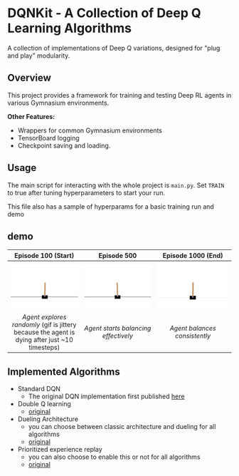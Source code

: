 # **DQNKit** - A Collection of Deep Q Learning Algorithms

A collection of implementations of Deep Q variations, designed for "plug and play" modularity.

## Overview

This project provides a framework for training and testing Deep RL agents in various Gymnasium environments. 

**Other Features:**
*   Wrappers for common Gymnasium environments
*   TensorBoard logging
*   Checkpoint saving and loading.


## Usage

The main script for interacting with the whole project is `main.py`.
Set `TRAIN` to true after tuning hyperparameters to start your run.

This file also has a sample of hyperparams for a basic training run and demo

## demo

| Episode 100 (Start)                      | Episode 500                            | Episode 1000 (End)                       |
| :------------------------------------: | :------------------------------------: | :--------------------------------------: |
| ![CartPole Ep 0](showcase_videos/cartpole_000_demo-episode.gif) | ![CartPole Ep 500](showcase_videos/cartpole_500_demo-episode.gif) | ![CartPole Ep 1000](showcase_videos/cartpole_1000_demo-episode.gif) |
| *Agent explores randomly* (gif is jittery because the agent is dying after just ~10 timesteps)               | *Agent starts balancing effectively*    | *Agent balances consistently*             |

## Implemented Algorithms

* Standard DQN
    - The original DQN implementation first published [here](https://storage.googleapis.com/deepmind-media/dqn/DQNNaturePaper.pdf)
* Double Q learning
    - [original](https://arxiv.org/pdf/1509.06461)
* Dueling Architecture
    - you can choose between classic architecture and dueling for all algorithms
    - [original](https://arxiv.org/abs/1511.06581)
* Prioritized experience replay
    - you can also choose to enable this or not for all algorithms
    - [original](https://arxiv.org/abs/1511.05952)
